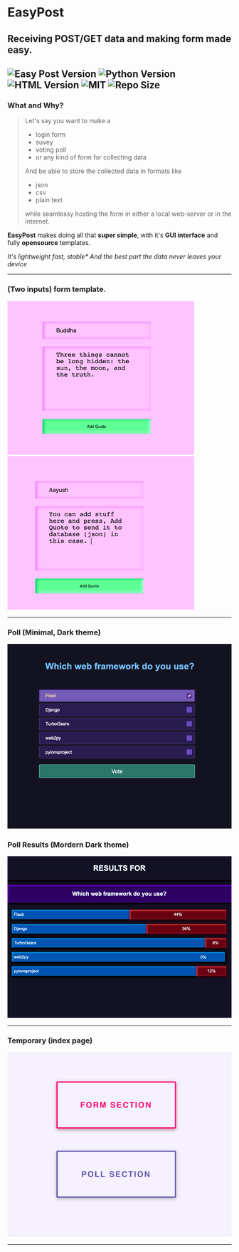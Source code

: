 # EasyPost
## Receiving POST/GET data and making form made easy.
![Easy Post Version](https://img.shields.io/badge/EasyPost-0.42\+-blueviolet?style=flat-square) ![Python Version](https://img.shields.io/badge/python-3\+-green?style=flat-square&logo=python&logoColor=white) ![HTML Version](https://img.shields.io/badge/HTML-5\+-red?style=flat-square&logo=html) ![MIT](https://img.shields.io/github/license/Aayush9029/EasyPost?color=pink&style=flat-square) ![Repo Size](https://img.shields.io/github/repo-size/Aayush9029/easypost?color=orange&style=flat-square)
---

### What and Why?
> Let's say you want to make a
> - login form
> - suvey
> - voting poll
> - or any kind of form for collecting data
>
> And be able to store the collected data in formats like
> - json
> - csv
> - plain text
>
>while seamlessy hosting the form in either a local web-server or in the internet.

**EasyPost** makes doing all that **super simple**, with it's **GUI interface** and fully **opensource** templates.

*It's lightweight fast, stable\* And the best part the data never leaves your device*

---

### (Two inputs) form template.

<img src="https://raw.githubusercontent.com/Aayush9029/EasyPost/master/readme_img/formimage.png" width="420"/>  <img src="https://raw.githubusercontent.com/Aayush9029/EasyPost/master/readme_img/formimage2.png" width="420"/>

---

### Poll (Minimal, Dark theme)
<center>
  <img src="https://raw.githubusercontent.com/Aayush9029/EasyPost/master/readme_img/poll.png" width="600"/>
</center>

### Poll Results (Mordern Dark theme)
<center>
  <img src="https://raw.githubusercontent.com/Aayush9029/EasyPost/master/readme_img/pollresult.png" width="600"/>
</center>

---

### Temporary (index page)
<center>
  <img src="https://raw.githubusercontent.com/Aayush9029/EasyPost/master/readme_img/index.png"/>
</center>

---

